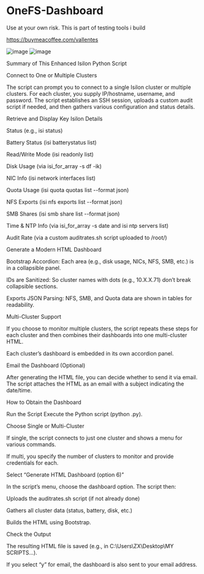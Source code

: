 # OneFS-Dashboard

Use at your own risk.
This is part of testing tools i build

https://buymeacoffee.com/vallentes


![image](https://github.com/user-attachments/assets/15406cf7-86f5-469f-b2d2-6923e67c0517)
![image](https://github.com/user-attachments/assets/da686cbf-ce6b-414b-b043-941a9f156af1)





Summary of This Enhanced Isilon Python Script

Connect to One or Multiple Clusters

The script can prompt you to connect to a single Isilon cluster or multiple clusters. For each cluster, you supply IP/hostname, username, and password. The script establishes an SSH session, uploads a custom audit script if needed, and then gathers various configuration and status details.

Retrieve and Display Key Isilon Details

Status (e.g., isi status)

Battery Status (isi batterystatus list)

Read/Write Mode (isi readonly list)

Disk Usage (via isi_for_array -s df -ik)

NIC Info (isi network interfaces list)

Quota Usage (isi quota quotas list --format json)

NFS Exports (isi nfs exports list --format json)

SMB Shares (isi smb share list --format json)

Time & NTP Info (via isi_for_array -s date and isi ntp servers list)

Audit Rate (via a custom auditrates.sh script uploaded to /root/)

Generate a Modern HTML Dashboard

Bootstrap Accordion: Each area (e.g., disk usage, NICs, NFS, SMB, etc.) is in a collapsible panel.

IDs are Sanitized: So cluster names with dots (e.g., 10.X.X.71) don’t break collapsible sections.

Exports JSON Parsing: NFS, SMB, and Quota data are shown in tables for readability.

Multi-Cluster Support

If you choose to monitor multiple clusters, the script repeats these steps for each cluster and then combines their dashboards into one multi-cluster HTML.

Each cluster’s dashboard is embedded in its own accordion panel.

Email the Dashboard (Optional)

After generating the HTML file, you can decide whether to send it via email. The script attaches the HTML as an email with a subject indicating the date/time.


How to Obtain the Dashboard


Run the Script
Execute the Python script (python <scriptname>.py).

Choose Single or Multi-Cluster

If single, the script connects to just one cluster and shows a menu for various commands.

If multi, you specify the number of clusters to monitor and provide credentials for each.

Select “Generate HTML Dashboard (option 6)”

In the script’s menu, choose the dashboard option. The script then:

Uploads the auditrates.sh script (if not already done)

Gathers all cluster data (status, battery, disk, etc.)

Builds the HTML using Bootstrap.

Check the Output

The resulting HTML file is saved (e.g., in C:\Users\ZX\Desktop\MY SCRIPTS\...).

If you select “y” for email, the dashboard is also sent to your email address.
